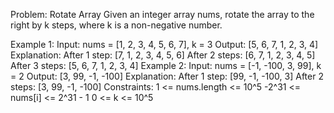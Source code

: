 Problem: Rotate Array
Given an integer array nums, rotate the array to the right by k steps, where k is a non-negative number.

Example 1:
Input:
nums = [1, 2, 3, 4, 5, 6, 7], k = 3
Output:
[5, 6, 7, 1, 2, 3, 4]
Explanation:
After 1 step: [7, 1, 2, 3, 4, 5, 6]
After 2 steps: [6, 7, 1, 2, 3, 4, 5]
After 3 steps: [5, 6, 7, 1, 2, 3, 4]
Example 2:
Input:
nums = [-1, -100, 3, 99], k = 2
Output:
[3, 99, -1, -100]
Explanation:
After 1 step: [99, -1, -100, 3]
After 2 steps: [3, 99, -1, -100]
Constraints:
1 <= nums.length <= 10^5
-2^31 <= nums[i] <= 2^31 - 1
0 <= k <= 10^5